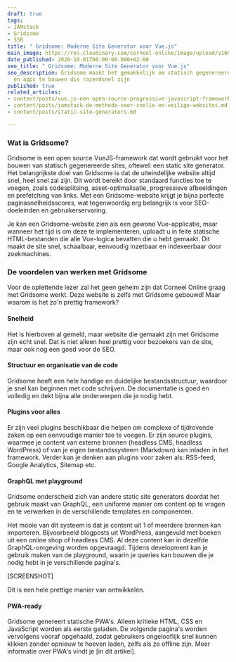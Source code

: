 ```yaml
---
draft: true
tags:
- JAMstack
- Gridsome
- SSR
title: " Gridsome: Moderne Site Generator voor Vue.js"
main_image: https://res.cloudinary.com/corneel-online/image/upload/v1603361539/corneelonline/gridsome_t62mol.jpg
date_published: 2020-10-01T00:00:00.000+02:00
seo_title: " Gridsome: Moderne Site Generator voor Vue.js"
seo_description: Gridsome maakt het gemakkelijk om statisch gegenereerde websites
  en apps te bouwen die razendsnel zijn
published: true
related_articles:
- content/posts/vue.js-een-open-source-progressive-javascript-framework.md
- content/posts/jamstack-de-methode-voor-snelle-en-veilige-websites.md
- content/posts/static-site-generators.md

---
```

### Wat is Gridsome?

Gridsome is een open source VueJS-framework dat wordt gebruikt voor het bouwen van statisch gegenereerde sites, oftewel: een static site generator. Het belangrijkste doel van Gridsome is dat de uiteindelijke website altijd snel, heel snel zal zijn. Dit wordt bereikt door standaard functies toe te voegen, zoals codesplitsing, asset-optimalisatie, progressieve afbeeldingen en prefetching van links. Met een Gridsome-website krijgt je bijna perfecte paginasnelheidsscores, wat tegenwoordig erg belangrijk is voor SEO-doeleinden en gebruikerservaring.

Je kan een Gridsome-website zien als een gewone Vue-applicatie, maar wanneer het tijd is om deze te implementeren, uploadt u in feite statische HTML-bestanden die alle Vue-logica bevatten die u hebt gemaakt. Dit maakt de site snel, schaalbaar, eenvoudig inzetbaar en indexeerbaar door zoekmachines.

### De voordelen van werken met Gridsome

Voor de oplettende lezer zal het geen geheim zijn dat Corneel Online graag met Gridsome werkt. Deze website is zelfs met Gridsome gebouwd! Maar waarom is het zo'n prettig framework?

#### Snelheid

Het is hierboven al gemeld, maar website die gemaakt zijn met Gridsome zijn echt snel. Dat is niet alleen heel prettig voor bezoekers van de site, maar ook nog een goed voor de SEO.

#### Structuur en organisatie van de code

Gridsome heeft een hele handige en duidelijke bestandsstructuur, waardoor je snel kan beginnen met code schrijven. De documentatie is goed en volledig en dekt bijna alle onderwerpen die je nodig hebt.

#### Plugins voor alles

Er zijn veel plugins beschikbaar die helpen om complexe of tijdrovende zaken op een eenvoudige manier toe te voegen. Er zijn source plugins, waarmee je content van externe bronnen (headless CMS, headless WordPress) of van je eigen bestandssysteem (Markdown) kan inladen in het framework. Verder kan je denken aan plugins voor zaken als: RSS-feed, Google Analytics, Sitemap etc.

#### GraphQL met playground

Gridsome onderscheid zich van andere static site generators doordat het gebruik maakt van GraphQL, een uniforme manier om content op te vragen en te verwerken in de verschillende templates en componenten.

Het mooie van dit systeem is dat je content uit 1 of meerdere bronnen kan importeren. Bijvoorbeeld blogposts uit WordPress, aangevuld met boeken uit een online shop of headless CMS. Al deze content kan in dezelfde GraphQL-omgeving worden opgevraagd. Tijdens development kan je gebruik maken van de playground, waarin je queries kan bouwen die je nodig hebt in je verschillende pagina's.

\[SCREENSHOT\]

Dit is een hele prettige manier van ontwikkelen.

#### PWA-ready

Gridsome genereert statische PWA's. Alleen kritieke HTML, CSS en JavaScript worden als eerste geladen. De volgende pagina's worden vervolgens vooraf opgehaald, zodat gebruikers ongelooflijk snel kunnen klikken zonder opnieuw te hoeven laden, zelfs als ze offline zijn. Meer informatie over PWA's vindt je \[in dit artikel\].